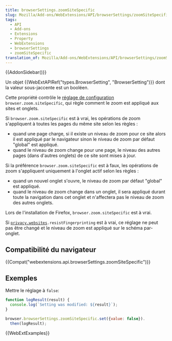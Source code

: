 ```yaml
---
title: browserSettings.zoomSiteSpecific
slug: Mozilla/Add-ons/WebExtensions/API/browserSettings/zoomSiteSpecific
tags:
  - API
  - Add-ons
  - Extensions
  - Property
  - WebExtensions
  - browserSettings
  - zoomSiteSpecific
translation_of: Mozilla/Add-ons/WebExtensions/API/browserSettings/zoomSiteSpecific
---
```

{{AddonSidebar()}}

Un objet {{WebExtAPIRef("types.BrowserSetting", "BrowserSetting")}} dont la valeur sous-jaccente est un booléen.

Cette propriété contrôle le [réglage de configuration](https://support.mozilla.org/fr/kb/editeur-configuration-firefox) `browser.zoom.siteSpecific`, qui règle comment le zoom est appliqué aux sites et onglets.

Si `browser.zoom.siteSpecific` est à vrai, les opérations de zoom s'appliquent à toutes les pages du même site selon les règles :

- quand une page charge, si il existe un niveau de zoom pour ce site alors il est appliqué par le navigateur sinon le niveau de zoom par défaut "global" est appliqué.
- quand le niveau de zoom change pour une page, le niveau des autres pages (dans d'autres onglets) de ce site sont mises à jour.

Si la préférence `browser.zoom.siteSpecific` est à faux, les opérations de zoom s'appliquent uniquement à l'onglet actif selon les règles :

- quand un nouvel onglet s'ouvre, le niveau de zoom par défaut "global" est appliqué.
- quand le niveau de zoom change dans un onglet, il sera appliqué durant toute la navigation dans cet onglet et n'affectera pas le niveau de zoom des autres onglets.

Lors de l'installation de Firefox, `browser.zoom.siteSpecific` est à vrai.

Si [`privacy.websites`](/fr/docs/Mozilla/Add-ons/WebExtensions/API/privacy/websites)`.resistFingerprinting` est à vrai, ce réglage ne peut pas être changé et le niveau de zoom est appliqué sur le schéma par-onglet.

## Compatibilité du navigateur

{{Compat("webextensions.api.browserSettings.zoomSiteSpecific")}}

## Exemples

Mettre le réglage à `false`:

```js
function logResult(result) {
  console.log(`Setting was modified: ${result}`);
}

browser.browserSettings.zoomSiteSpecific.set({value: false}).
  then(logResult);
```

{{WebExtExamples}}
